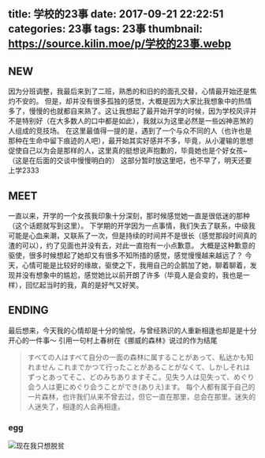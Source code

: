 title: 学校的23事
date: 2017-09-21 22:22:51
categories: 23事
tags: 23事
thumbnail: https://source.kilin.moe/p/学校的23事.webp
---
## NEW ##
因为分班调整，我最后来到了二班，熟悉的和旧的的面孔交替，心情最开始还是焦灼不安的。
但是，却并没有很多孤独的感觉，大概是因为大家比我想象中的热情多了，慢慢的也就都自来熟了。这让我想起了最开始开学的时候，因为学校风评并不是特别好（在大多数人的口中都是如此），我就以为这里必然是一些凶神恶煞的人组成的竞技场。
在这里最值得一提的是，遇到了一个与众不同的人（也许也是那种在生命中留下痕迹的人吧），最开始其实好感并不多，毕竟，从小灌输的思想促使自己以为会是那样的人，这里真的挺想说声抱歉的，毕竟她也是个好女孩~（这是在后面的交谈中慢慢明白的）
这部分暂时放这里吧，也不早了，明天还要上学2333
## MEET ##
一直以来，开学的一个女孩我印象十分深刻，那时候感觉她一直是很低迷的那种（这个话题就写到这里）。
下学期的开学因为一点事情，我们失去了联系，中级我可能是心血来潮，又联系了一次，但是持续的时间并不是很长（感觉那段时间真的渣的可以），约了见面也并没有去，对此一直抱有一小点歉意。
大概是这种歉意的驱使，很多时候想起了她却又有很多不知所措的感觉，感觉慢慢越来越远了？
今天，心情可能是比较好的缘故，驱使之下，我用自己的企鹅加了她，聊着聊着，发现并没有想象中的尴尬，感觉她比以前开朗了许多（毕竟人是会变的，我也是一样），回忆起当时的我，真的是好气又好笑。
## ENDING ##
最后想来，今天我的心情却是十分的愉悦，与曾经熟识的人重新相逢也却是是十分开心的一件事～
引用一句村上春树在《挪威的森林》说过的作为结尾
>すべての人はすべて自分の一面の森林に属することがあって、私达かも知れません これまでかつて行ったことがあることがなくて、しかしそれはずっとあってそこ、どのみちありますそこ。见失う人は见失って、めぐり会う人は更にめぐり会うことができ(ありえ)ます。 
>每个人都有属于自己的一片森林，也许我们从来不曾去过，但它一直在那里，总会在那里。迷失的人迷失了，相逢的人会再相逢。
### egg
![现在我只想脱贫](https://source.kilin.moe/p/egg/1/3.webp)